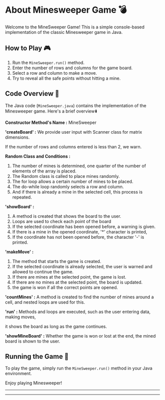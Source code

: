 # About Minesweeper Game 💣


Welcome to the MineSweeper Game! This is a simple console-based implementation of the classic Minesweeper game in Java.

##  How to Play  🎮

1. Run the `MineSweeper.run()` method.
2. Enter the number of rows and columns for the game board.
3. Select a row and column to make a move.
4. Try to reveal all the safe points without hitting a mine.

##  Code Overview 🚧

The Java code (`MineSweeper.java`) contains the implementation of the Minesweeper game. Here's a brief overview⬇️

**Constructor Method's Name :** MineSweeper

**'createBoard' :** We provide user input with Scanner class for matrix dimensions.

If the number of rows and columns entered is less than 2, we warn.

**Random Class and Conditions :**


1. The number of mines is determined, one quarter of the number of elements of the array is placed.
2. The Random class is called to place mines randomly.
3. The for loop allows a certain number of mines to be placed.
4. The do-while loop randomly selects a row and column.
5. And if there is already a mine in the selected cell, this process is repeated.

**'showBoard' :**

1. A method is created that shows the board to the user.
2. Loops are used to check each point of the board
3. If the selected coordinate has been opened before, a warning is given.
4. If there is a mine in the opened coordinate, '*' character is printed,
5. If the coordinate has not been opened before, the character '-' is printed.

**'makeMove' :**

1. The method that starts the game is created.
2. If the selected coordinate is already selected, the user is warned and allowed to continue the game.
3. If there are mines at the selected point, the game is lost.
4. If there are no mines at the selected point, the board is updated.
5. the game is won if all the correct points are opened.


**'countMines' :** A method is created to find the number of mines around a cell, and nested loops are used for this.

**'run' :** Methods and loops are executed, such as the user entering data, making moves,

it shows the board as long as the game continues.

**'showMineBoard' :** Whether the game is won or lost at the end, the mined board is shown to the user.


##  Running the Game 🚀

To play the game, simply run the `MineSweeper.run()` method in your Java environment.

Enjoy playing Minesweeper!



-------------------------------------------------------------------------------------------------------------------------------------------------------------
----------------------------------------------------------------------------------------------------------------------------------------------------------------------------








